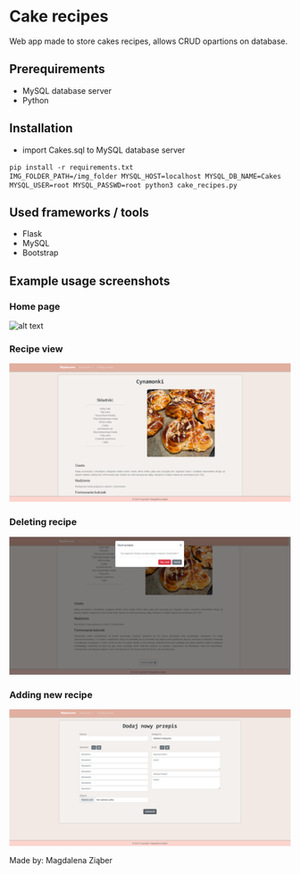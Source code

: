 # Cake recipes

Web app made to store cakes recipes, allows CRUD opartions on database.

## Prerequirements
* MySQL database server
* Python 

## Installation
* import Cakes.sql to MySQL database server
```
pip install -r requirements.txt
IMG_FOLDER_PATH=/img_folder MYSQL_HOST=localhost MYSQL_DB_NAME=Cakes MYSQL_USER=root MYSQL_PASSWD=root python3 cake_recipes.py 
```

## Used frameworks / tools
* Flask
* MySQL
* Bootstrap

## Example usage screenshots

### Home page
![alt text](https://github.com/mziaber/Cake-recipes/blob/main/screenshots/home_page.png?raw=true)

### Recipe view
![alt text](https://github.com/mziaber/Cake-recipes/blob/main/screenshots/recipe.png?raw=true)

### Deleting recipe
![alt text](https://github.com/mziaber/Cake-recipes/blob/main/screenshots/delete_recipe.png?raw=true)

### Adding new recipe
![alt text](https://github.com/mziaber/Cake-recipes/blob/main/screenshots/add_recipe.png?raw=true)

Made by: Magdalena Ziąber